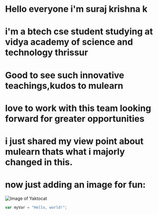 # Hello everyone i'm suraj krishna k
# i'm a btech cse student studying at vidya academy of science and technology thrissur
# Good to see such innovative teachings,kudos to mulearn
# love to work with this team looking forward for greater opportunities

# i just shared my view point about mulearn thats what i majorly changed in this.
# now just adding an image for fun:
![Image of Yaktocat](https://octodex.github.com/images/yaktocat.png)
``` javascript
var myVar = "Hello, world!";
```
